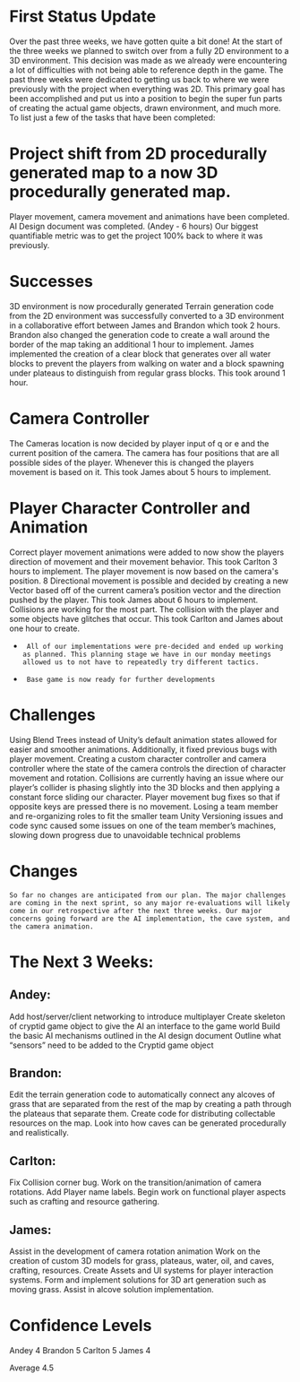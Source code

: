 # First Status Update
Over the past three weeks, we have gotten quite a bit done! At the start of the three weeks we planned to switch over from a fully 2D environment to a 3D environment. This decision was made as we already were encountering a lot of difficulties with not being able to reference depth in the game. The past three weeks were dedicated to getting us back to where we were previously with the project when everything was 2D. This primary goal has been accomplished and put us into a position to begin the super fun parts of creating the actual game objects, drawn environment, and much more. To list just a few of the tasks that have been completed:

# Project shift from 2D procedurally generated map to a now 3D procedurally generated map.
Player movement, camera movement and animations have been completed.
AI Design document was completed. (Andey - 6 hours)
Our biggest quantifiable metric was to get the project 100% back to where it was previously.

# Successes
3D environment is now procedurally generated
Terrain generation code from the 2D environment was successfully converted to a 3D environment in a collaborative effort between James and Brandon which took 2 hours.
Brandon also changed the generation code to create a wall around the border of the map taking an additional 1 hour to implement.
James implemented the creation of a clear block that generates over all water blocks to prevent the players from walking on water and a block spawning under plateaus to distinguish from regular grass blocks. This took around 1 hour.

# Camera Controller
The Cameras location is now decided by player input of q or e and the current position of the camera. The camera has four positions that are all possible sides of the player. Whenever this is changed the players movement is based on it. This took James about 5 hours to implement.

# Player Character Controller and Animation
Correct player movement animations were added to now show the players direction of movement and their movement behavior. This took Carlton 3 hours to implement.
The player movement is now based on the camera's position. 8 Directional movement is possible and decided by creating a new Vector based off of the current camera’s position vector and the direction pushed by the player. This took James about 6 hours to implement.
Collisions are working for the most part. The collision with the player and some objects have glitches that occur. This took Carlton and James  about one hour to create.
-      All of our implementations were pre-decided and ended up working as planned. This planning stage we have in our monday meetings allowed us to not have to repeatedly try different tactics.
-      Base game is now ready for further developments

# Challenges
Using Blend Trees instead of Unity’s default animation states allowed for easier and smoother animations. Additionally, it fixed previous bugs with player movement.
Creating a custom character controller and camera controller where the state of the camera controls the direction of character movement and rotation.
Collisions are currently having an issue where our player’s collider is phasing slightly into the 3D blocks and then applying a constant force sliding our character.
Player movement bug fixes so that if opposite keys are pressed there is no movement.
Losing a team member and re-organizing roles to fit the smaller team
Unity Versioning issues and code sync caused some issues on one of the team member’s machines, slowing down progress due to unavoidable technical problems

# Changes
	So far no changes are anticipated from our plan. The major challenges are coming in the next sprint, so any major re-evaluations will likely come in our retrospective after the next three weeks. Our major concerns going forward are the AI implementation, the cave system, and the camera animation.

# The Next 3 Weeks:
##  Andey:
Add host/server/client networking to introduce multiplayer
Create skeleton of cryptid game object to give the AI an interface to the game world
Build the basic AI mechanisms outlined in the AI design document
Outline what “sensors” need to be added to the Cryptid game object

##  Brandon:
Edit the terrain generation code to automatically connect any alcoves of grass that are separated from the rest of the map by creating a path through the plateaus that separate them.
Create code for distributing collectable resources on the map.
Look into how caves can be generated procedurally and realistically.

##  Carlton:
Fix Collision corner bug.
Work on the transition/animation of camera rotations.
Add Player name labels.
Begin work on functional player aspects such as crafting and resource gathering.

##  James:
Assist in the development of camera rotation animation
Work on the creation of custom 3D models for grass, plateaus, water, oil, and caves, crafting, resources.
Create Assets and UI systems for player interaction systems.
Form and implement solutions for 3D art generation such as moving grass.
Assist in alcove solution implementation.

# Confidence Levels
Andey 4
Brandon 5
Carlton 5
James 4

Average
4.5

